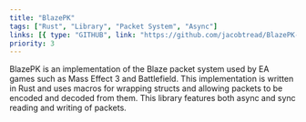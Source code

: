 ```yaml
---
title: "BlazePK"
tags: ["Rust", "Library", "Packet System", "Async"]
links: [{ type: "GITHUB", link: "https://github.com/jacobtread/BlazePK-rs" }]
priority: 3
---
```


BlazePK is an implementation of the Blaze packet system used by EA games such as Mass Effect 3 and Battlefield. This implementation is written in Rust and uses macros for wrapping structs and allowing packets to be encoded and decoded from them. This library features both async and sync reading and writing of packets.
